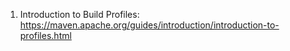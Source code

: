 1. Introduction to Build Profiles: https://maven.apache.org/guides/introduction/introduction-to-profiles.html
